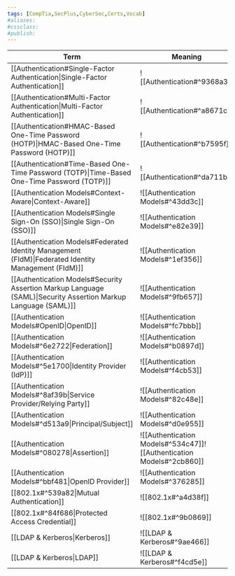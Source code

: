 ```yaml
---
tags: [CompTia,SecPlus,CyberSec,Certs,Vocab]
#aliases:
#cssclass:
#publish:
---
```


| Term                                                                                                           | Meaning                                                              |
| -------------------------------------------------------------------------------------------------------------- | -------------------------------------------------------------------- |
| [[Authentication#Single-Factor Authentication\|Single-Factor Authentication]]                                  | ![[Authentication#^9368a3]]                                          |
| [[Authentication#Multi-Factor Authentication\|Multi-Factor Authentication]]                                    | ![[Authentication#^a8671c]]                                          |
| [[Authentication#HMAC-Based One-Time Password (HOTP)\|HMAC-Based One-Time Password (HOTP)]]                    | ![[Authentication#^b7595f]]                                          |
| [[Authentication#Time-Based One-Time Password (TOTP)\|Time-Based One-Time Password (TOTP)]]                    | ![[Authentication#^da711b]]                                          |
| [[Authentication Models#Context-Aware\|Context-Aware]]                                                         | ![[Authentication Models#^43dd3c]]                                   |
| [[Authentication Models#Single Sign-On (SSO)\|Single Sign-On (SSO)]]                                           | ![[Authentication Models#^e82e39]]                                   |
| [[Authentication Models#Federated Identity Management (FIdM)\|Federated Identity Management (FIdM)]]           | ![[Authentication Models#^1ef356]]                                   |
| [[Authentication Models#Security Assertion Markup Language (SAML)\|Security Assertion Markup Language (SAML)]] | ![[Authentication Models#^9fb657]]                                   |
| [[Authentication Models#OpenID\|OpenID]]                                                                       | ![[Authentication Models#^fc7bbb]]                                   |
| [[Authentication Models#^6e2722\|Federation]]                                                                  | ![[Authentication Models#^b0897d]]                                   |
| [[Authentication Models#^5e1700\|Identity Provider (IdP)]]                                                     | ![[Authentication Models#^f4cb53]]                                   |
| [[Authentication Models#^8af39b\|Service Provider/Relying Party]]                                              | ![[Authentication Models#^82c48e]]                                   |
| [[Authentication Models#^d513a9\|Principal/Subject]]                                                           | ![[Authentication Models#^d0e955]]                                   |
| [[Authentication Models#^080278\|Assertion]]                                                                   | ![[Authentication Models#^534c47]]![[Authentication Models#^2cb860]] |
| [[Authentication Models#^bbf481\|OpenID Provider]]                                                             | ![[Authentication Models#^376285]]                                   |
| [[802.1x#^539a82\|Mutual Authentication]]                                                                      | ![[802.1x#^a4d38f]]                                                  |
| [[802.1x#^84f686\|Protected Access Credential]]                                                                | ![[802.1x#^9b0869]]                                                  |
| [[LDAP & Kerberos\|Kerberos]]                                                                                  | ![[LDAP & Kerberos#^9ae466]]                                         |
| [[LDAP & Kerberos\|LDAP]]                                                                                      | ![[LDAP & Kerberos#^f4cd5e]]                                                                     |

